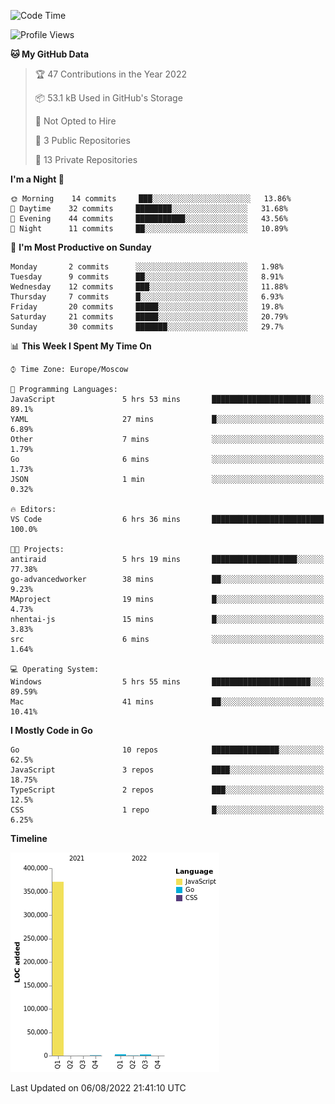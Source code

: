 <!--START_SECTION:waka-->
![Code Time](http://img.shields.io/badge/Code%20Time-398%20hrs%2053%20mins-blue)

![Profile Views](http://img.shields.io/badge/Profile%20Views-0-blue)

**🐱 My GitHub Data** 

> 🏆 47 Contributions in the Year 2022
 > 
> 📦 53.1 kB Used in GitHub's Storage 
 > 
> 🚫 Not Opted to Hire
 > 
> 📜 3 Public Repositories 
 > 
> 🔑 13 Private Repositories  
 > 
**I'm a Night 🦉** 

```text
🌞 Morning    14 commits     ███░░░░░░░░░░░░░░░░░░░░░░   13.86% 
🌆 Daytime    32 commits     ████████░░░░░░░░░░░░░░░░░   31.68% 
🌃 Evening    44 commits     ███████████░░░░░░░░░░░░░░   43.56% 
🌙 Night      11 commits     ██░░░░░░░░░░░░░░░░░░░░░░░   10.89%

```
📅 **I'm Most Productive on Sunday** 

```text
Monday       2 commits      ░░░░░░░░░░░░░░░░░░░░░░░░░   1.98% 
Tuesday      9 commits      ██░░░░░░░░░░░░░░░░░░░░░░░   8.91% 
Wednesday    12 commits     ███░░░░░░░░░░░░░░░░░░░░░░   11.88% 
Thursday     7 commits      █░░░░░░░░░░░░░░░░░░░░░░░░   6.93% 
Friday       20 commits     █████░░░░░░░░░░░░░░░░░░░░   19.8% 
Saturday     21 commits     █████░░░░░░░░░░░░░░░░░░░░   20.79% 
Sunday       30 commits     ███████░░░░░░░░░░░░░░░░░░   29.7%

```


📊 **This Week I Spent My Time On** 

```text
⌚︎ Time Zone: Europe/Moscow

💬 Programming Languages: 
JavaScript               5 hrs 53 mins       ██████████████████████░░░   89.1% 
YAML                     27 mins             █░░░░░░░░░░░░░░░░░░░░░░░░   6.89% 
Other                    7 mins              ░░░░░░░░░░░░░░░░░░░░░░░░░   1.79% 
Go                       6 mins              ░░░░░░░░░░░░░░░░░░░░░░░░░   1.73% 
JSON                     1 min               ░░░░░░░░░░░░░░░░░░░░░░░░░   0.32%

🔥 Editors: 
VS Code                  6 hrs 36 mins       █████████████████████████   100.0%

🐱‍💻 Projects: 
antiraid                 5 hrs 19 mins       ███████████████████░░░░░░   77.38% 
go-advancedworker        38 mins             ██░░░░░░░░░░░░░░░░░░░░░░░   9.23% 
MAproject                19 mins             █░░░░░░░░░░░░░░░░░░░░░░░░   4.73% 
nhentai-js               15 mins             █░░░░░░░░░░░░░░░░░░░░░░░░   3.83% 
src                      6 mins              ░░░░░░░░░░░░░░░░░░░░░░░░░   1.64%

💻 Operating System: 
Windows                  5 hrs 55 mins       ██████████████████████░░░   89.59% 
Mac                      41 mins             ██░░░░░░░░░░░░░░░░░░░░░░░   10.41%

```

**I Mostly Code in Go** 

```text
Go                       10 repos            ███████████████░░░░░░░░░░   62.5% 
JavaScript               3 repos             ████░░░░░░░░░░░░░░░░░░░░░   18.75% 
TypeScript               2 repos             ███░░░░░░░░░░░░░░░░░░░░░░   12.5% 
CSS                      1 repo              █░░░░░░░░░░░░░░░░░░░░░░░░   6.25%

```


**Timeline**

![Chart not found](https://raw.githubusercontent.com/jeezft/jeezft/main/charts/bar_graph.png) 


 Last Updated on 06/08/2022 21:41:10 UTC
<!--END_SECTION:waka-->
